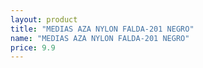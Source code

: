 ```yaml
---
layout: product
title: "MEDIAS AZA NYLON FALDA-201 NEGRO"
name: "MEDIAS AZA NYLON FALDA-201 NEGRO"
price: 9.9
---
```

